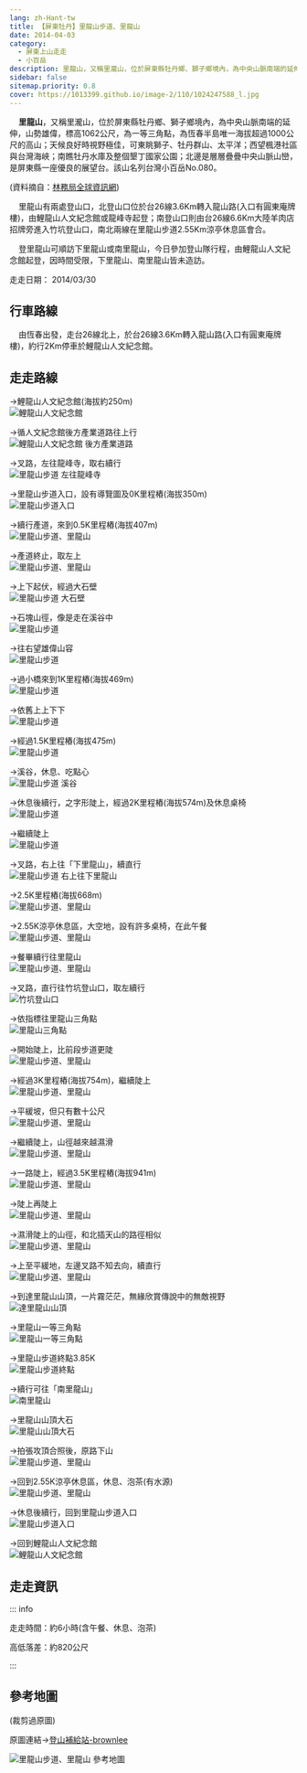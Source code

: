 ```yaml
---
lang: zh-Hant-tw
title: 【屏東牡丹】里龍山步道、里龍山
date: 2014-04-03
category: 
  - 屏東上山走走
  - 小百岳
description: 里龍山，又稱里瀧山，位於屏東縣牡丹鄉、獅子鄉境內，為中央山脈南端的延伸，山勢雄偉，標高1062公尺，為一等三角點，為恆春半島唯一海拔超過1000公尺的高山；天候良好時視野極佳，可東眺獅子、牡丹群山、太平洋；西望楓港社區與台灣海峽；南瞧牡丹水庫及整個墾丁國家公園；北邊是層層疊疊中央山脈山巒，是屏東縣一座優良的展望台。該山名列台灣小百岳No.080。 
sidebar: false
sitemap.priority: 0.8
cover: https://1013399.github.io/image-2/110/1024247588_l.jpg
---
```


    **里龍山**，又稱里瀧山，位於屏東縣牡丹鄉、獅子鄉境內，為中央山脈南端的延伸，山勢雄偉，標高1062公尺，為一等三角點，為恆春半島唯一海拔超過1000公尺的高山；天候良好時視野極佳，可東眺獅子、牡丹群山、太平洋；西望楓港社區與台灣海峽；南瞧牡丹水庫及整個墾丁國家公園；北邊是層層疊疊中央山脈山巒，是屏東縣一座優良的展望台。該山名列台灣小百岳No.080。  

<!-- more -->

(資料摘自：[林務局全球資訊網](http://www.forest.gov.tw/ct.asp?xItem=40200&ctNode=1787&mp=1))

    里龍山有兩處登山口，北登山口位於台26線3.6Km轉入龍山路(入口有圓東庵牌樓)，由鯉龍山人文紀念館或龍峰寺起登；南登山口則由台26線6.6Km大陸羊肉店招牌旁進入竹坑登山口，南北兩線在里龍山步道2.55Km涼亭休息區會合。  

    登里龍山可順訪下里龍山或南里龍山，今日參加登山隊行程，由鯉龍山人文紀念館起登，因時間受限，下里龍山、南里龍山皆未造訪。

走走日期： 2014/03/30


## 行車路線
    由恆春出發，走台26線北上，於台26線3.6Km轉入龍山路(入口有圓東庵牌樓)，約行2Km停車於鯉龍山人文紀念館。

## 走走路線  
→鯉龍山人文紀念館(海拔約250m)  
![鯉龍山人文紀念館](https://1013399.github.io/image-2/110/1024247569_l.jpg)

→循人文紀念館後方產業道路往上行  
![鯉龍山人文紀念館 後方產業道路](https://1013399.github.io/image-2/110/1024247571_l.jpg)

→叉路，左往龍峰寺，取右續行  
![里龍山步道 左往龍峰寺](https://1013399.github.io/image-2/110/1024247574_l.jpg)

→里龍山步道入口，設有導覽圖及0K里程樁(海拔350m)  
![里龍山步道入口](https://1013399.github.io/image-2/110/1024247576_l.jpg)

→續行產道，來到0.5K里程樁(海拔407m)  
![里龍山步道、里龍山](https://1013399.github.io/image-2/110/1024247579_l.jpg)

→產道終止，取左上  
![里龍山步道、里龍山](https://1013399.github.io/image-2/110/1024247581_l.jpg)

→上下起伏，經過大石壁  
![里龍山步道 大石壁](https://1013399.github.io/image-2/110/1024247583_l.jpg)

→石塊山徑，像是走在溪谷中  
![里龍山步道](https://1013399.github.io/image-2/110/1024247585_l.jpg)

→往右望雄偉山容  
![里龍山步道](https://1013399.github.io/image-2/110/1024247588_l.jpg)

→過小橋來到1K里程樁(海拔469m)  
![里龍山步道](https://1013399.github.io/image-2/110/1024247590_l.jpg)

→依舊上上下下  
![里龍山步道](https://1013399.github.io/image-2/110/1024247592_l.jpg)

→經過1.5K里程樁(海拔475m)  
![里龍山步道](https://1013399.github.io/image-2/110/1024247598_l.jpg)

→溪谷，休息、吃點心  
![里龍山步道 溪谷](https://1013399.github.io/image-2/110/1024247604_l.jpg)

→休息後續行，之字形陡上，經過2K里程樁(海拔574m)及休息桌椅  
![里龍山步道](https://1013399.github.io/image-2/110/1024247608_l.jpg)

→繼續陡上  
![里龍山步道](https://1013399.github.io/image-2/110/1024247611_l.jpg)

→叉路，右上往「下里龍山」，續直行  
![里龍山步道 右上往下里龍山](https://1013399.github.io/image-2/110/1024247616_l.jpg)

→2.5K里程樁(海拔668m)  
![里龍山步道、里龍山](https://1013399.github.io/image-2/110/1024247618_l.jpg)

→2.55K涼亭休息區，大空地，設有許多桌椅，在此午餐  
![里龍山步道、里龍山](https://1013399.github.io/image-2/110/1024247621_l.jpg)

→餐畢續行往里龍山  
![里龍山步道、里龍山](https://1013399.github.io/image-2/110/1024247629_l.jpg)

→叉路，直行往竹坑登山口，取左續行  
![竹坑登山口](https://1013399.github.io/image-2/110/1024247634_l.jpg)

→依指標往里龍山三角點  
![里龍山三角點](https://1013399.github.io/image-2/110/1024247640_l.jpg)

→開始陡上，比前段步道更陡  
![里龍山步道、里龍山](https://1013399.github.io/image-2/110/1024247645_l.jpg)

→經過3K里程樁(海拔754m)，繼續陡上  
![里龍山步道、里龍山](https://1013399.github.io/image-2/110/1024247646_l.jpg)

→平緩坡，但只有數十公尺  
![里龍山步道、里龍山](https://1013399.github.io/image-2/110/1024247647_l.jpg)

→繼續陡上，山徑越來越濕滑  
![里龍山步道、里龍山](https://1013399.github.io/image-2/110/1024247649_l.jpg)

→一路陡上，經過3.5K里程樁(海拔941m)  
![里龍山步道、里龍山](https://1013399.github.io/image-2/110/1024247651_l.jpg)

→陡上再陡上  
![里龍山步道、里龍山](https://1013399.github.io/image-2/110/1024247653_l.jpg)

→濕滑陡上的山徑，和北插天山的路徑相似  
![里龍山步道、里龍山](https://1013399.github.io/image-2/110/1024247654_l.jpg)

→上至平緩地，左邊叉路不知去向，續直行  
![里龍山步道、里龍山](https://1013399.github.io/image-2/110/1024247655_l.jpg)

→到達里龍山山頂，一片霧茫茫，無緣欣賞傳說中的無敵視野  
![達里龍山山頂](https://1013399.github.io/image-2/110/1024247658_l.jpg)

→里龍山一等三角點  
![里龍山一等三角點](https://1013399.github.io/image-2/110/1024247662_l.jpg)

→里龍山步道終點3.85K  
![里龍山步道終點](https://1013399.github.io/image-2/110/1024247663_l.jpg)

→續行可往「南里龍山」  
![南里龍山](https://1013399.github.io/image-2/110/1024247670_l.jpg)

→里龍山山頂大石  
![里龍山山頂大石](https://1013399.github.io/image-2/110/1024247672_l.jpg)

→拍張攻頂合照後，原路下山  
![里龍山步道、里龍山](https://1013399.github.io/image-2/110/1024247668_l.jpg)

→回到2.55K涼亭休息區，休息、泡茶(有水源)  
![里龍山步道、里龍山](https://1013399.github.io/image-2/110/1024247673_l.jpg)

→休息後續行，回到里龍山步道入口  
![里龍山步道入口](https://1013399.github.io/image-2/110/1024247677_l.jpg)

→回到鯉龍山人文紀念館  
![鯉龍山人文紀念館](https://1013399.github.io/image-2/110/1024247680_l.jpg)

## 走走資訊

::: info

走走時間：約6小時(含午餐、休息、泡茶)

高低落差：約820公尺

:::

## 參考地圖
(裁剪過原圖)  

原圖連結→[登山補給站-brownlee](http://www.keepon.com.tw/DiscussLoad.aspx?code=314B5CF9AEC3A19113F6CAA6F539A662A943A92CADF95654)  

![里龍山步道、里龍山 參考地圖](https://1013399.github.io/image-2/110/1024247731_l.jpg)